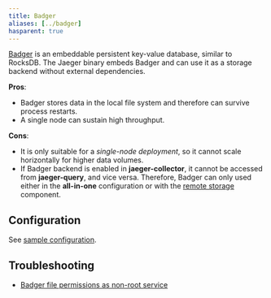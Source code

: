 ```yaml
---
title: Badger
aliases: [../badger]
hasparent: true
---
```


[Badger](https://github.com/dgraph-io/badger) is an embeddable persistent key-value database, similar to RocksDB. The Jaeger binary embeds Badger and can use it as a storage backend without external dependencies.

**Pros**:
  * Badger stores data in the local file system and therefore can survive process restarts.
  * A single node can sustain high throughput.

**Cons**:
  * It is only suitable for a _single-node deployment_, so it cannot scale horizontally for higher data volumes.
  * If Badger backend is enabled in **jaeger-collector**, it cannot be accessed from **jaeger-query**, and vice versa. Therefore, Badger can only used either in the **all-in-one** configuration or with the [remote storage](../../operations/tools/#remote-storage-component) component.

## Configuration

See [sample configuration](https://github.com/jaegertracing/jaeger/blob/v2.9.0/cmd/jaeger/config-badger.yaml).

## Troubleshooting

* [Badger file permissions as non-root service](https://github.com/jaegertracing/jaeger/blob/v2.9.0/internal/storage/v1/badger/docs/storage-file-non-root-permission.md)
